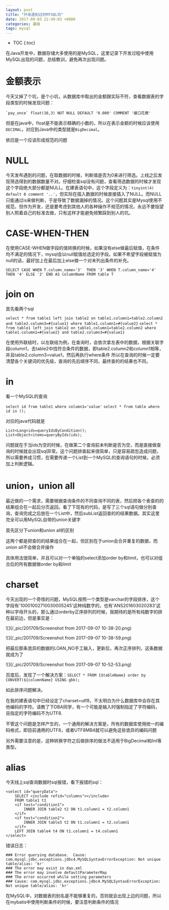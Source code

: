 ```yaml
---
layout: post
title: "开发遇到过的MYSQL坑"
date: 2017-09-03 22:49:03 +0800
categories: 基础
tags: mysql
---
```


* TOC
{:toc}

在Java开发中，数据存储大多使用的是MySQL，这里记录下开发过程中使用MySQL出现的问题，总结教训，避免再次出现问题。

# 金额表示

今天又掉了个坑，是个小坑，从数据库中取出的金额跟实际不符，查看数据表的字段类型的时候发现问题：

~~~
`pay_once` float(10,3) NOT NULL DEFAULT '0.000' COMMENT '接口花费'
~~~

但是在java中，float是不能表示精确的小数的，所以在表示金额的时候应该使用`DECIMAL`，对应到Java中的类型就是`BigDecimal`。

依旧是一个应该形成规范的问题



# NULL

今天发布遇到的问题，在取数据的时候，判断值是否为0来进行筛选。上线之后发现筛选得到的数据数量不对。仔细检查sql没有问题，查看筛选数据的时候才发现这个字段绝大部分都是NULL。在建表语句中，这个字段定义为：`tinyint(4) default 0 comment '..'`，但实际在插入数据的时候直接插入了NULL。而NULL只能通过is来做判断，于是导致了数据漏掉的情况。这个问题其实是Mysql使用不规范，但作为开发，还是要考虑到其他人的各种操作不规范的情况，永远不要指望别人照着自己的标准去做，只有这样才能避免频繁踩到别人的坑。

# CASE-WHEN-THEN

在使用CASE-WHEN做字段的值转换的时候，如果没有else做最后赋值，在条件均不满足的情况下，mysql会以null赋值给选定的字段。如果不希望字段被赋值为null的话，最好加上在最后加上else做一个对未列出条件的补充。

~~~
SELECT CASE WHEN T.column_name='3'  THEN '3' WHEN T.column_name='4' THEN '4' ELSE '2' END AS columnName FROM table T
~~~

# join on

首先看两个sql

`select * from table1 left join table2 on table1.column1=table2.column2 and table2.column3=#{value1} where table1.column1=#{value2}`
`select * from table1 left join table2 on table1.column1=table2.column2 where table1.column1=#{value2} and table2.column3=#{value1}`

在使用外联结时，以左联结为例，在查询时，会依次拿左表中的数据，根据关联字段column1，去table2中找符合条件的数据，即table2.column2和column1相等，并且table2.column3=value1，然后再执行where条件
所以在查询的时候一定要清楚各个关键词的优先级，查询的先后顺序不同，最终查的的结果也不同。

# in

看一个MySQL的查询

`select id from table1 where column1='value'`
`select * from table where id in ();`

对应的java代码就是

`List<Long>ids=queryIdsByCondition();`
`List<Object>items=queryByIds(ids);`

问题就在于当ids为空的时候，在做第二个查询前未判断是否为空，而是直接做查询的时候就会出现sql异常。这个问题排查起来很简单，只是容易疏忽造成问题，所以需要养成习惯，在需要传递一个List到一个MySQL的查询语句的时候，必须加上判断逻辑。

# union，union all

最近做的一个需求，需要根据查询条件的不同查询不同的表，然后把各个表查的的结果组合在一起后分页返回。看了下现有的代码，是写了三个sql语句做分别查询，查询完成之后放在一个List中，然后subList返回查的的结果数据。其实这里完全可以用MySQL自带的union关键字

首先区分下union和union all的区别

这两个都是把查的的结果组合在一起，但区别在于union会合并重复的数据，而union all不会做合并操作

具体用法很简单，并且可以对一个单独的select添加order by和limit，也可以对组合后的所有数据做order by和limit


# charset

今天出现的一个奇怪的问题，MySQL按照一个类型是varchar的字段排序，这个字段有'10001002710030005245'这种纯数字的，也有'ANS201603020283'这种以字母开头的，那么通过orderby正序排列的时候，我期待的是所有纯数字的排在最前边，但是事实是：  

![](/_pic/201709/Screenshot from 2017-09-07 10-38-20.png)

![](/_pic/201709/Screenshot from 2017-09-07 10-38-59.png)

把最后那条诡异的数据的LOAN_NO手工输入，更新后，再次正序排列，这条数据就成为了

![](/_pic/201709/Screenshot from 2017-09-07 10-52-53.png)  

百度后，发现了一个解决方案：`SELECT * FROM {$tableName} order by  CONVERT(${columnName} USING gbk);`  

如此排序问题解决。  

在我的建表语句中已经设定了charset=utf8，不太明白为什么数据库中会存在其他编码的字符。请教了下DBA同学，有一个可能是输入时强制指定了字符编码，且指定的字符编码不为UTF8.  

不管这个问题是怎样产生的，一个通用的解决方案是，所有的数据库使用统一的编码格式，即目前通用的UTF8，或者UTF8MB4就可以避免这些诡异的编码问题  

另外需要注意的是，这种转换字符之后做排序的做法不适用于BigDecimal和Int等类型。

# alias  

今天线上sql查询数据时sql报错，看下报错的sql：

~~~
<select id="queryData">
    SELECT <include refid="columns"></include>
    FROM table1 t1
    <if test="condition1">
        INNER JOIN table2 t2 ON t1.column1 = t2.column1
    </if>
    <if test="condition2">
        INNER JOIN table3 t2 ON t1.column1 = t2.column1
    </if>  
    LEFT JOIN table4 t4 ON t1.column1 = t4.column1   
</select>
~~~

错误日志：

~~~
### Error querying database.  Cause: com.mysql.jdbc.exceptions.jdbc4.MySQLSyntaxErrorException: Not unique table/alias: 'kr'
### The error may exist in dao.xml
### The error may involve defaultParameterMap
### The error occurred while setting parameters
### Cause: com.mysql.jdbc.exceptions.jdbc4.MySQLSyntaxErrorException: Not unique table/alias: 'kr'
~~~

在MySQL中，对数据表的别名是不能够重复的，否则就会出现上边的问题，所以在mybatis中使用判断条件的时候，要注意判断条件的情况
